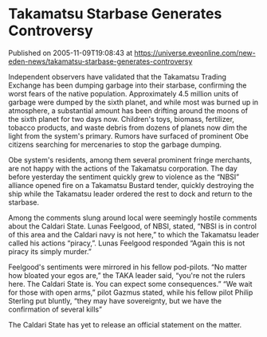 # Takamatsu Starbase Generates Controversy
Published on 2005-11-09T19:08:43 at https://universe.eveonline.com/new-eden-news/takamatsu-starbase-generates-controversy

Independent observers have validated that the Takamatsu Trading Exchange has been dumping garbage into their starbase, confirming the worst fears of the native population. Approximately 4.5 million units of garbage were dumped by the sixth planet, and while most was burned up in atmosphere, a substantial amount has been drifting around the moons of the sixth planet for two days now. Children's toys, biomass, fertilizer, tobacco products, and waste debris from dozens of planets now dim the light from the system's primary. Rumors have surfaced of prominent Obe citizens searching for mercenaries to stop the garbage dumping. 

Obe system's residents, among them several prominent fringe merchants, are not happy with the actions of the Takamatsu corporation. The day before yesterday the sentiment quickly grew to violence as the “NBSI” alliance opened fire on a Takamatsu Bustard tender, quickly destroying the ship while the Takamatsu leader ordered the rest to dock and return to the starbase. 

Among the comments slung around local were seemingly hostile comments about the Caldari State. Lunas Feelgood, of NBSI, stated, “NBSI is in control of this area and the Caldari navy is not here,” to which the Takamatsu leader called his actions “piracy,”. Lunas Feelgood responded “Again this is not piracy its simply murder.” 

Feelgood's sentiments were mirrored in his fellow pod-pilots. “No matter how bloated your egos are,” the TAKA leader said, “you're not the rulers here. The Caldari State is. You can expect some consequences.” “We wait for those with open arms,” pilot Gazmus stated, while his fellow pilot Philip Sterling put bluntly, “they may have sovereignty, but we have the confirmation of several kills” 

The Caldari State has yet to release an official statement on the matter.
